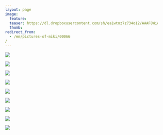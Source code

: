 ```yaml
---
layout: page
image:
  feature:
  teaser: https://dl.dropboxusercontent.com/sh/ea1wtnz7z734o12/AAAF8WioZFx8G51W9ooe3n1Ma/mikin-kuvat/3/DS31096-245px.jpg
  thumb:
redirect_from:
  - /en/pictures-of-miki/00066/
---
```


[![](https://dl.dropboxusercontent.com/sh/ea1wtnz7z734o12/AAC-4mQ0Nv9WLY_KGEchISkoa/mikin-kuvat/3/DS31063-800px.jpg)](https://dl.dropboxusercontent.com/sh/ea1wtnz7z734o12/AAANfcM3ip92xgw8RFNwUtUpa/mikin-kuvat/3/DS31063.jpg)

[![](https://dl.dropboxusercontent.com/sh/ea1wtnz7z734o12/AACvqAsW_vgr6-NZtpkJgh1Va/mikin-kuvat/3/DS31065-800px.jpg)](https://dl.dropboxusercontent.com/sh/ea1wtnz7z734o12/AABspigQBTpBkJ-sSEQSWvNia/mikin-kuvat/3/DS31065.jpg)

[![](https://dl.dropboxusercontent.com/sh/ea1wtnz7z734o12/AAD1IbAA36q6EARj7EI9O3HVa/mikin-kuvat/3/DS31071-800px.jpg)](https://dl.dropboxusercontent.com/sh/ea1wtnz7z734o12/AACxFN5dDUxdPriVUKCsk9yha/mikin-kuvat/3/DS31071.jpg)

[![](https://dl.dropboxusercontent.com/sh/ea1wtnz7z734o12/AACqfOQZl1_82dAQbW0aFQc1a/mikin-kuvat/3/DS31075-800px.jpg)](https://dl.dropboxusercontent.com/sh/ea1wtnz7z734o12/AABuanj8QWEnVpgL7y7_cpsGa/mikin-kuvat/3/DS31075.jpg)

[![](https://dl.dropboxusercontent.com/sh/ea1wtnz7z734o12/AADBiYUMEDA4pK9-w7UPVPFoa/mikin-kuvat/3/DS31083-800px.jpg)](https://dl.dropboxusercontent.com/sh/ea1wtnz7z734o12/AABDKw9KFsvKCSoL2N1S1AwFa/mikin-kuvat/3/DS31083.jpg)

[![](https://dl.dropboxusercontent.com/sh/ea1wtnz7z734o12/AAC62DADYKq4k3WJjx__qznba/mikin-kuvat/3/DS31090-800px.jpg)](https://dl.dropboxusercontent.com/sh/ea1wtnz7z734o12/AACAujKX0D4a1wByyab9w-1-a/mikin-kuvat/3/DS31090.jpg)

[![](https://dl.dropboxusercontent.com/sh/ea1wtnz7z734o12/AADkpnw7VdGzKJ1cXU7--uqPa/mikin-kuvat/3/DS31093-800px.jpg)](https://dl.dropboxusercontent.com/sh/ea1wtnz7z734o12/AAAafLbG59sSE_nZQ1aP37Tra/mikin-kuvat/3/DS31093.jpg)

[![](https://dl.dropboxusercontent.com/sh/ea1wtnz7z734o12/AAD5icVRl7iBWzRkLYh1wcjDa/mikin-kuvat/3/DS31095-800px.jpg)](https://dl.dropboxusercontent.com/sh/ea1wtnz7z734o12/AAB4JIWazCcxMqm1QA6CkBcHa/mikin-kuvat/3/DS31095.jpg)

[![](https://dl.dropboxusercontent.com/sh/ea1wtnz7z734o12/AABr1iwWd4ho1JEgEJP5Mf9za/mikin-kuvat/3/DS31097-800px.jpg)](https://dl.dropboxusercontent.com/sh/ea1wtnz7z734o12/AAC5KA9FJ_kPHEyeliSyoFfYa/mikin-kuvat/3/DS31097.jpg)
